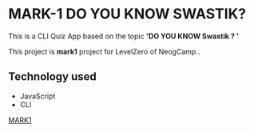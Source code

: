 # MARK-1 DO YOU KNOW SWASTIK?

This is a CLI Quiz App based on the topic **'DO YOU KNOW Swastik ? '**

This project is **mark1** project for LevelZero of NeogCamp..

## Technology used

- JavaScript
- CLI

[MARK1](https://replit.com/@SwastikPatro/Mark-1?embed=1&output=1)
